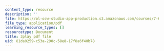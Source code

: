 ```yaml
---
content_type: resource
description: ''
file: https://ol-ocw-studio-app-production.s3.amazonaws.com/courses/7-01sc-fundamentals-of-biology-fall-2011/81da0259c53a290c58e817f8a6f40b78_0ZxeQqtAVl0.pdf
file_type: application/pdf
learning_resource_types: []
resourcetype: Document
title: 3play pdf file
uid: 81da0259-c53a-290c-58e8-17f8a6f40b78
---
```

